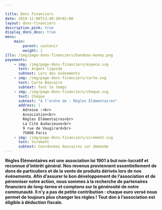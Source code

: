 ```yaml
---

title: Dons Financiers
date: 2019-12-06T13:48:10+01:00
layout: dons-financiers
description_pink: true
display_dons_desc: true
menu: 
    main:
        parent: soutenir
        weight: 1
illu: /img/page-dons-financiers/bandeau-money.png
payements: 
    - img: /img/page-dons-financiers/espece.svg
      text: Argent liquide
      subtext: Lors des événements
    - img: /img/page-dons-financiers/carte.svg
      text: Carte Bancaire
      subtext: Tout le temps
    - img: /img/page-dons-financiers/cheque.svg
      text: Chèque
      subtext: "à l’ordre de : Règles Élémentaires"
      address: |
        Adresse :<br>
        Association<br>
        Règles Élémentaires<br>
        La Cité Audacieuse<br>
        9 rue de Vaugirard<br>
        75006 Paris
    - img: /img/page-dons-financiers/virement.svg
      text: Virement
      subtext: Coordonées bancaires sur demande
---
```

**Règles Élémentaires est une association loi 1901 à but non-lucratif et reconnue d’intérêt général. Nos revenus proviennent essentiellement de dons de particuliers et de la vente de produits dérivés lors de nos événements. Afin d’assurer le bon développement de l’association et de pérenniser notre action, nous sommes à la recherche de partenaires financiers de long-terme et comptons sur la générosité de notre communauté. Il n’y a pas de petite contribution : chaque euro versé nous permet de toujours plus changer les règles ! Tout don à l’association est éligible à déduction fiscale.**


